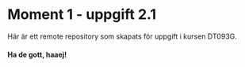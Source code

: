 # Moment 1 - uppgift 2.1
Här är ett remote repository som skapats för uppgift i kursen DT093G. 

#### Ha de gott, haaej!